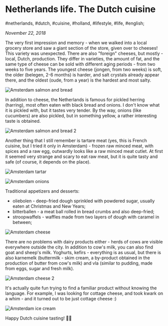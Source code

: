 # Netherlands life. The Dutch cuisine

#netherlands, #dutch, #cuisine, #holland, #lifestyle, #life, #english;

_November 22, 2018_

The very first impression and memory - when we walked into a local grocery store and saw a giant section of the store, given over to cheeses! This variety was unexpected. There are also "foreign" cheeses, but mostly - local, Dutch, production. They differ in varieties, the amount of fat, and the same type of cheese can be sold with different aging periods - from two weeks to five years. The youngest cheese (jongen, from two weeks) is soft, the older (belegen, 2-6 months) is harder, and salt crystals already appear there, and the oldest (oude, from a year) is the hardest and most salty.

![Amsterdam salmon and bread](/images/netherlands-life-the-dutch-cuisine/1.jpg "Amsterdam salmon and bread")

In addition to cheese, the Netherlands is famous for pickled herring (harring), most often eaten with black bread and onions. I don't know what it is pickled with, but it tastes very tender. By the way, onions (like cucumbers) are also pickled, but in something yellow, a rather interesting taste is obtained.

![Amsterdam salmon and bread 2](/images/netherlands-life-the-dutch-cuisine/2.jpg "Amsterdam salmon and bread 2")

Another thing that I still remember is tartare meat (yes, this is French cuisine, but I tried it only in Amsterdam) - frozen raw minced meat, with spices and a raw egg, outwardly looks like a raw minced meat cutlet. At first it seemed very strange and scary to eat raw meat, but it is quite tasty and safe (of course, it depends on the place).

![Amsterdam tartar](/images/netherlands-life-the-dutch-cuisine/3.jpg "Amsterdam tartar")

![Amsterdam onions](/images/netherlands-life-the-dutch-cuisine/4.jpg "Amsterdam onions")

Traditional appetizers and desserts:

* oliebolen - deep-fried dough sprinkled with powdered sugar, usually eaten at Christmas and New Years;
* bitterballen - a meat ball rolled in bread crumbs and also deep-fried;
* stroopwaffels - waffles made from two layers of dough with caramel in between;

![Amsterdam cheese](/images/netherlands-life-the-dutch-cuisine/5.jpg "Amsterdam cheese")

There are no problems with dairy products either - herds of cows are visible everywhere outside the city. In addition to cow's milk, you can also find goat and sheep's milk. Yoghurts, kefirs - everything is as usual, but there is also karnemelk (buttermilk - skim cream, a by-product obtained in the production of butter from cow's milk) and vla (similar to pudding, made from eggs, sugar and fresh milk).

![Amsterdam cheese 2](/images/netherlands-life-the-dutch-cuisine/6.jpg "Amsterdam cheese 2")

It's actually quite fun trying to find a familiar product without knowing the language. For example, I was looking for cottage cheese, and took kwark on a whim - and it turned out to be just cottage cheese :)

![Amsterdam ice cream](/images/netherlands-life-the-dutch-cuisine/7.jpg "Amsterdam ice cream")

Happy Dutch cuisine tasting! ✌🏼
